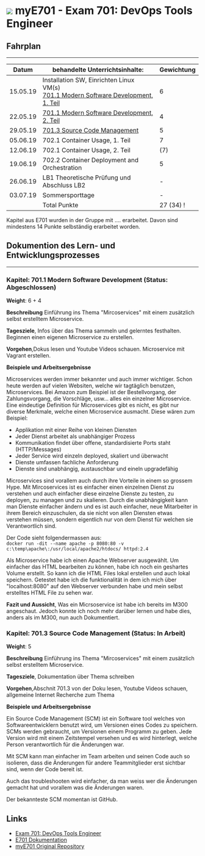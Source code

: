 # ![](https://www.lpice.eu/fileadmin/_processed_/csm_LPIC-DevOpsToolsEngineer_43de3c4735.jpg) myE701 - Exam 701: DevOps Tools Engineer 


## Fahrplan
***


| Datum | behandelte Unterrichtsinhalte: | Gewichtung |
| -------- | ------ | -------- |
| 15.05.19 | Installation SW, Einrichten Linux VM(s)<br>[701.1 Modern Software Development, 1. Teil](https://github.com/w901-fr19-mi/E701#7011-modern-software-development) | 6 |
| 22.05.19 | [701.1 Modern Software Development, 2. Teil](https://github.com/w901-fr19-mi/E701#7011-modern-software-development) | 4 |
| 29.05.19 | [701.3 Source Code Management](https://github.com/w901-fr19-mi/E701#7013-source-code-management) | 5 | 
| 05.06.19 | 702.1 Container Usage, 1. Teil | 7 |
| 12.06.19 | 702.1 Container Usage, 2. Teil | (7) |
| 19.06.19 | 702.2 Container Deployment and Orchestration | 5 |
| 26.06.19 | LB1 Theoretische Prüfung und Abschluss LB2 | - |
| 03.07.19 | Sommersporttage | - |
|          | Total Punkte | 27 (34) !

Kapitel aus E701 wurden in der Gruppe mit .... erarbeitet. Davon sind mindestens 14 Punkte selbständig erarbeitet worden. 

## Dokumention des Lern- und Entwicklungsprozesses
***

### Kapitel: 701.1 Modern Software Development (Status: Abgeschlossen)

**Weight**: 6 + 4

**Beschreibung** Einführung ins Thema "Mircoservices" mit einem zusätzlich selbst erstelltem Microservice.

**Tagesziele**, Infos über das Thema sammeln und gelerntes festhalten. Beginnen einen eigenen Microservice zu erstellen. 

**Vorgehen**,Dokus lesen und Youtube Videos schauen. Microservice mit Vagrant erstellen.

**Beispiele und Arbeitsergebnisse**

Microservices werden immer bekannter und auch immer wichtiger. Schon heute werden auf vielen Websiten, welche wir tagtäglich benutzen, Microservices. Bei Amazon zum Beispiel ist der Bestellvorgang, der Zahlungsvorgang, die Vorschläge, usw... alles ein einzelner Microservice.
Eine eindeutige Definition für Microservices gibt es nicht, es gibt nur diverse Merkmale, welche einen Microservice ausmacht. Diese wären zum Beispiel:
* Applikation mit einer Reihe von kleinen Diensten
* Jeder Dienst arbeitet als unabhängiger Prozess
* Kommunikation findet über offene, standardisierte Ports staht (HTTP/Messages)
* Jeder Service wird einzeln deployed, skaliert und überwacht
* Dienste umfassen fachliche Anforderung
* Dienste sind unabhängig, austauschbar und eineln upgradefähig

Microservices sind vorallem auch durch ihre Vorteile in einem so grossem Hype. Mit Mircoservices  ist es einfacher einen einzelnen Dienst zu verstehen und auch einfacher diese einzelne Dienste zu testen, zu deployen, zu managen und zu skalieren. Durch die unabhängigkeit kann man Dienste einfacher ändern und es ist auch einfacher, neue Mitarbeiter in ihrem Bereich einzuschulen, da sie nicht von allen Diensten etwas verstehen müssen, sondern eigentlich nur von dem Dienst für welchen sie Verantwortlich sind.

Der Code sieht folgendermassen aus:
  <br>`docker run -dit --name apache -p 8080:80 -v c:\temp\apache\:/usr/local/apache2/htdocs/ httpd:2.4`


Als Microservice habe ich einen Apache Webserver ausgewählt. Um einfacher das HTML bearbeiten zu können, habe ich noch ein geshartes Volume erstellt. So kann ich die HTML Files lokal erstellen und auch lokal speichern.
Getestet habe ich die funktionalität in dem ich mich über "localhost:8080" auf den Webserver verbunden habe und mein selbst erstelltes HTML File zu sehen war.


**Fazit und Aussicht**, Was ein Micrsoservice ist habe ich bereits im M300 angeschaut. Jedoch konnte ich noch mehr darüber lernen und habe dies, anders als im M300, nun auch Dokumentiert. 


### Kapitel: 701.3 Source Code Management (Status: In Arbeit)

**Weight**: 5

**Beschreibung** Einführung ins Thema "Mircoservices" mit einem zusätzlich selbst erstelltem Microservice.

**Tagesziele**, Dokumentation über Thema schreiben 

**Vorgehen**,Abschnit 701.3 von der Doku lesen, Youtube Videos schauen, allgemeine Internet Recherche zum Thema

**Beispiele und Arbeitsergebnisse**

Ein Source Code Management (SCM) ist ein Software tool welches von Softwareentwicklern benutzt wird, um Versionen eines Codes zu speichern. SCMs werden gebraucht, um Versionen einem Programm zu geben. Jede Version wird mit einem Zeitstempel versehen und es wird hinterlegt, welche Person verantwortlich für die Änderungen war.

Mit SCM kann man einfacher im Team arbeiten und seinen Code auch so isolieren, dass die Änderungen für andere Teammitglieder erst sichtbar sind, wenn der Code bereit ist.

Auch das troubleshooten wird einfacher, da man weiss wer die Änderungen gemacht hat und vorallem was die Änderungen waren.

Der bekannteste SCM momentan ist GitHub.
## Links

* [Exam 701: DevOps Tools Engineer](https://www.lpi.org/our-certifications/exam-701-objectives) 
* [E701 Dokumentation](https://github.com/w901-fr19-mi/E701)
* [myE701 Original Repository](https://github.com/w901-fr19-mi/myE701) 


